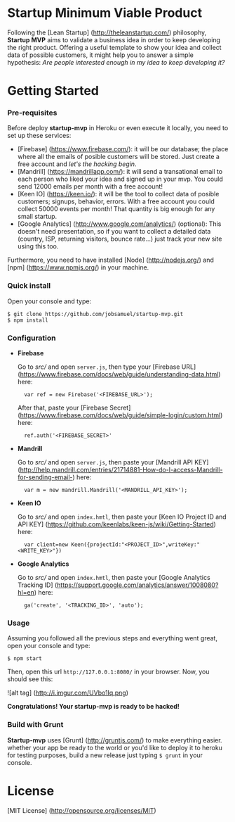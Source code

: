 # Startup Minimum Viable Product

Following the [Lean Startup] (http://theleanstartup.com/) philosophy, **Startup MVP** aims to validate a business idea in order to keep developing the right product. Offering a useful template to show your idea and collect data of possible customers, it might help you to answer a simple hypothesis: *Are people interested enough in my idea to keep developing it?*

# Getting Started

### Pre-requisites

Before deploy **startup-mvp** in Heroku or even execute it locally, you need to set up these services:

- [Firebase] (https://www.firebase.com/): it will be our database; the place where all the emails of posible customers will be stored. Just create a free account and *let's the hacking begin*.
- [Mandrill] (https://mandrillapp.com/): it will send a transational email to each person who liked your idea and signed up in your mvp. You could send 12000 emails per month with a free account! 
- [Keen IO] (https://keen.io/): it will be the tool to collect data of posible customers; signups, behavior, errors. With a free account you could collect 50000 events per month! That quantity is big enough for any small startup.  
- [Google Analytics] (http://www.google.com/analytics/) (optional): This doesn't need presentation, so if you want to collect a detailed data (country, ISP, returning visitors, bounce rate...) just track your new site using this too.  

Furthermore, you need to have installed [Node] (http://nodejs.org/) and [npm] (https://www.npmjs.org/) in your machine.

### Quick install

Open your console and type:

	$ git clone https://github.com/jobsamuel/startup-mvp.git
	$ npm install

### Configuration

- **Firebase** 

	Go to *src/* and open `server.js`, then type your [Firebase URL] (https://www.firebase.com/docs/web/guide/understanding-data.html) here: 
	
		var ref = new Firebase('<FIREBASE_URL>');

	After that, paste your [Firebase Secret] (https://www.firebase.com/docs/web/guide/simple-login/custom.html) here: 
	
		ref.auth('<FIREBASE_SECRET>'

- **Mandrill**

	Go to *src/* and open `server.js`, then paste your [Mandrill API KEY] (http://help.mandrill.com/entries/21714881-How-do-I-access-Mandrill-for-sending-email-) here: 
	
		var m = new mandrill.Mandrill('<MANDRILL_API_KEY>');

- **Keen IO**

	Go to *src/* and open `index.hmtl`, then paste your [Keen IO Project ID and API KEY] (https://github.com/keenlabs/keen-js/wiki/Getting-Started) here: 
	
		var client=new Keen({projectId:"<PROJECT_ID>",writeKey:"<WRITE_KEY>"})

- **Google Analytics**

	Go to *src/* and open `index.hmtl`, then paste your [Google Analytics Tracking ID] (https://support.google.com/analytics/answer/1008080?hl=en) here: 
	
		ga('create', '<TRACKING_ID>', 'auto');

### Usage

Assuming you followed all the previous steps and everything went great, open your console and type:

	$ npm start

Then, open this url `http://127.0.0.1:8080/` in your browser. Now, you should see this:

![alt tag] (http://i.imgur.com/UVbo1Iq.png)

**Congratulations! Your startup-mvp is ready to be hacked!**

### Build with Grunt

**Startup-mvp** uses [Grunt] (http://gruntjs.com/) to make everything easier. whether your app be ready to the world or you'd like to deploy it to heroku for testing purposes, build a new release just typing `$ grunt` in your console.  

# License

[MIT License] (http://opensource.org/licenses/MIT)
